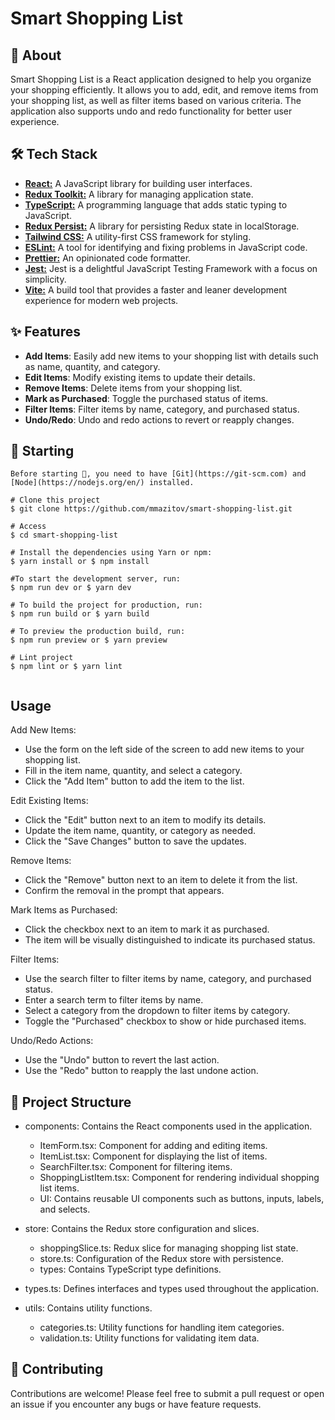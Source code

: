 # Smart Shopping List

## 🎯 About

Smart Shopping List is a React application designed to help you organize your shopping efficiently. It allows you to add, edit, and remove items from your shopping list, as well as filter items based on various criteria. The application also supports undo and redo functionality for better user experience.

## 🛠 Tech Stack

- **[React:](https://react.dev/)** A JavaScript library for building user interfaces.
- **[Redux Toolkit:](https://redux-toolkit.js.org/)** A library for managing application state.
- **[TypeScript:](https://www.typescriptlang.org/)** A programming language that adds static typing to JavaScript.
- **[Redux Persist:](https://www.npmjs.com/package/redux-persist)** A library for persisting Redux state in localStorage.
- **[Tailwind CSS:](https://tailwindcss.com/)** A utility-first CSS framework for styling.
- **[ESLint:](https://eslint.org/)** A tool for identifying and fixing problems in JavaScript code.
- **[Prettier:](https://prettier.io/)** An opinionated code formatter.
- **[Jest:](https://jestjs.io/)** Jest is a delightful JavaScript Testing Framework with a focus on simplicity.
- **[Vite:](https://vite.dev/)** A build tool that provides a faster and leaner development experience for modern web projects.

## ✨ Features
- **Add Items**: Easily add new items to your shopping list with details such as name, quantity, and category.
- **Edit Items**: Modify existing items to update their details.
- **Remove Items**: Delete items from your shopping list.
- **Mark as Purchased**: Toggle the purchased status of items.
- **Filter Items**: Filter items by name, category, and purchased status.
- **Undo/Redo**: Undo and redo actions to revert or reapply changes.

## 🏁 Starting

```
Before starting 🏁, you need to have [Git](https://git-scm.com) and [Node](https://nodejs.org/en/) installed.

# Clone this project
$ git clone https://github.com/mmazitov/smart-shopping-list.git

# Access
$ cd smart-shopping-list

# Install the dependencies using Yarn or npm:
$ yarn install or $ npm install

#To start the development server, run:
$ npm run dev or $ yarn dev

# To build the project for production, run:
$ npm run build or $ yarn build

# To preview the production build, run:
$ npm run preview or $ yarn preview

# Lint project
$ npm lint or $ yarn lint


```

## Usage
Add New Items:
- Use the form on the left side of the screen to add new items to your shopping list.
- Fill in the item name, quantity, and select a category.
- Click the "Add Item" button to add the item to the list.

Edit Existing Items: 
- Click the "Edit" button next to an item to modify its details.
- Update the item name, quantity, or category as needed.
- Click the "Save Changes" button to save the updates.
 
Remove Items:
- Click the "Remove" button next to an item to delete it from the list.
- Confirm the removal in the prompt that appears.
 
Mark Items as Purchased:
- Click the checkbox next to an item to mark it as purchased.
- The item will be visually distinguished to indicate its purchased status.

Filter Items:
- Use the search filter to filter items by name, category, and purchased status.
- Enter a search term to filter items by name.
- Select a category from the dropdown to filter items by category.
- Toggle the "Purchased" checkbox to show or hide purchased items.

Undo/Redo Actions:
- Use the "Undo" button to revert the last action.
- Use the "Redo" button to reapply the last undone action.

## 📁 Project Structure  

- components: Contains the React components used in the application.
  - ItemForm.tsx: Component for adding and editing items.
  - ItemList.tsx: Component for displaying the list of items.
  - SearchFilter.tsx: Component for filtering items.
  - ShoppingListItem.tsx: Component for rendering individual shopping list items.
  - UI: Contains reusable UI components such as buttons, inputs, labels, and selects.
- store: Contains the Redux store configuration and slices.
  - shoppingSlice.ts: Redux slice for managing shopping list state.
  - store.ts: Configuration of the Redux store with persistence.
  - types: Contains TypeScript type definitions.

- types.ts: Defines interfaces and types used throughout the application.
- utils: Contains utility functions.
  - categories.ts: Utility functions for handling item categories.
  - validation.ts: Utility functions for validating item data.


## 🤝 Contributing

Contributions are welcome! Please feel free to submit a pull request or open an issue if you encounter any bugs or have feature requests.
